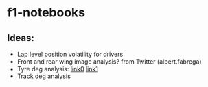 # f1-notebooks

## Ideas:
- Lap level position volatility for drivers
- Front and rear wing image analysis? from Twitter (albert.fabrega)
- Tyre deg analysis: [link0](https://www.reddit.com/r/F1Technical/comments/11oskuy/computation_of_fuelcorrected_lap_time/) [link1](https://www.reddit.com/r/F1Technical/comments/wrdmmt/hungarian_gp_heat_map_of_fuel_corrected_lap_times/)
- Track deg analysis
